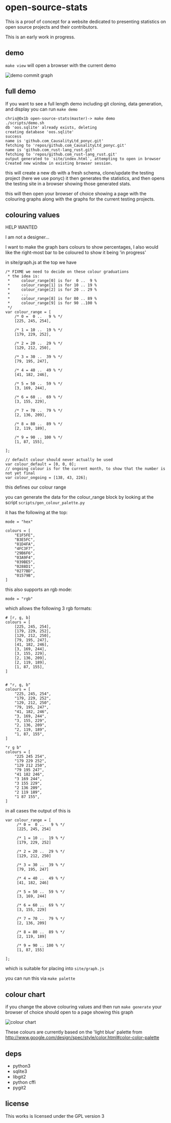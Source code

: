 open-source-stats
=================

This is a proof of concept for a website dedicated to presenting statistics on open source projects and their contributors.

This is an early work in progress.

demo
----

`make view` will open a browser with the current demo

![demo commit graph](resources/oos-demo.png )


full demo
----

If you want to see a full length demo including git cloning, data generation, and display you can run `make demo`

    chris@Ox1b open-source-stats(master)-> make demo
    ./scripts/demo.sh
    db 'oos.sqlite' already exists, deleting
    creating database 'oos.sqlite'
    success
    name is 'github.com_CausalityLtd_ponyc.git'
    fetching to 'repos/github.com_CausalityLtd_ponyc.git'
    name is 'github.com_rust-lang_rust.git'
    fetching to 'repos/github.com_rust-lang_rust.git'
    output generated to `site/index.html`, attempting to open in browser
    Created new window in existing browser session.

this will create a new db with a fresh schema, clone/update the testing project (here we use ponyc)
it then generates the statistics, and then opens the testing site in a browser showing those generated stats.

this will then open your browser of choice showing a page with the colouring graphs along with the graphs for the current
testing projects.

colouring values
----------------

HELP WANTED

I am not a designer...

I want to make the graph bars colours to show percentages,
I also would like the right-most bar to be coloured to show it being 'in progress'

in site/graph.js at the top we have

    /* FIXME we need to decide on these colour graduations
     * the idea is:
     *     colour_range[0] is for  0 ..  9 %
     *     colour_range[1] is for 10 .. 19 %
     *     colour_range[2] is for 20 .. 29 %
     *     ...
     *     colour_range[8] is for 80 .. 89 %
     *     colour_range[9] is for 90 ..100 %
     */
    var colour_range = [
        /* 0 =  0 ..   9 % */
        [225, 245, 254],

        /* 1 = 10 ..  19 % */
        [179, 229, 252],

        /* 2 = 20 ..  29 % */
        [129, 212, 250],

        /* 3 = 30 ..  39 % */
        [79, 195, 247],

        /* 4 = 40 ..  49 % */
        [41, 182, 246],

        /* 5 = 50 ..  59 % */
        [3, 169, 244],

        /* 6 = 60 ..  69 % */
        [3, 155, 229],

        /* 7 = 70 ..  79 % */
        [2, 136, 209],

        /* 8 = 80 ..  89 % */
        [2, 119, 189],

        /* 9 = 90 .. 100 % */
        [1, 87, 155],

    ];

    // default colour should never actually be used
    var colour_default = [0, 0, 0];
    // ongoing colour is for the current month, to show that the number is not yet final
    var colour_ongoing = [138, 43, 226];


this defines our colour range

you can generate the data for the colour_range block by looking at the script `scripts/gen_colour_palette.py`

it has the following at the top:

    mode = "hex"

    colours = [
        "E1F5FE",
        "B3E5FC",
        "81D4FA",
        "4FC3F7",
        "29B6F6",
        "03A9F4",
        "039BE5",
        "0288D1",
        "0277BD",
        "01579B",
    ]

this also supports an rgb mode:

    mode = "rgb"

which allows the following 3 rgb formats:

    # [r, g, b]
    colours = [
        [225, 245, 254],
        [179, 229, 252],
        [129, 212, 250],
        [79, 195, 247],
        [41, 182, 246],
        [3, 169, 244],
        [3, 155, 229],
        [2, 136, 209],
        [2, 119, 189],
        [1, 87, 155],
    ]


    # "r, g, b"
    colours = [
        "225, 245, 254",
        "179, 229, 252",
        "129, 212, 250",
        "79, 195, 247",
        "41, 182, 246",
        "3, 169, 244",
        "3, 155, 229",
        "2, 136, 209",
        "2, 119, 189",
        "1, 87, 155",
    ]

    "r g b"
    colours = [
        "225 245 254",
        "179 229 252",
        "129 212 250",
        "79 195 247",
        "41 182 246",
        "3 169 244",
        "3 155 229",
        "2 136 209",
        "2 119 189",
        "1 87 155",
    ]


in all cases the output of this is

    var colour_range = [
         /* 0 =  0 ..   9 % */
         [225, 245, 254]

         /* 1 = 10 ..  19 % */
         [179, 229, 252]

         /* 2 = 20 ..  29 % */
         [129, 212, 250]

         /* 3 = 30 ..  39 % */
         [79, 195, 247]

         /* 4 = 40 ..  49 % */
         [41, 182, 246]

         /* 5 = 50 ..  59 % */
         [3, 169, 244]

         /* 6 = 60 ..  69 % */
         [3, 155, 229]

         /* 7 = 70 ..  79 % */
         [2, 136, 209]

         /* 8 = 80 ..  89 % */
         [2, 119, 189]

         /* 9 = 90 .. 100 % */
         [1, 87, 155]

    ];

which is suitable for placing into `site/graph.js`

you can run this via `make palette`


colour chart
------------

if you change the above colouring values and then run `make generate` your browser of choice should open to a page showing this graph

![colour chart](resources/colour_chart.png )

These colours are currently based on the 'light blue' palette from http://www.google.com/design/spec/style/color.html#color-color-palette


deps
----

 * python3
 * sqlite3
 * libgit2
 * python cffi
 * pygit2

license
-------

This works is licensed under the GPL version 3


